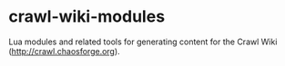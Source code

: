 # crawl-wiki-modules
Lua modules and related tools for generating content for the Crawl Wiki (http://crawl.chaosforge.org).
